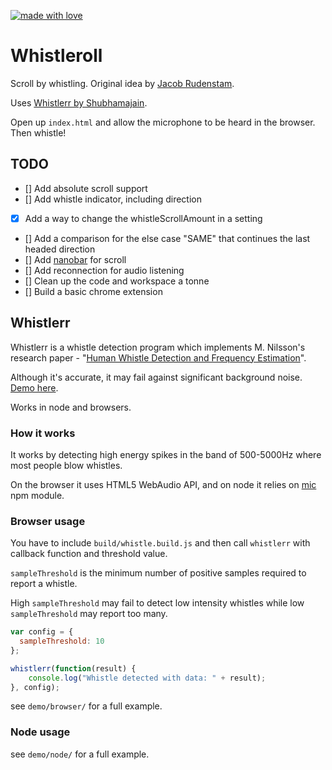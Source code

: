 [![made with love](https://svgbadgegenerator-jizhysuyuy.now.sh/madeWithLove/)](https://youtu.be/9X_ViIPA-Gc?t=77)

# Whistleroll

Scroll by whistling. Original idea by [Jacob Rudenstam](https://github.com/jrudenstam/).

Uses [Whistlerr by Shubhamajain](http://shubhamjain.github.io/whistlerr/).

Open up `index.html` and allow the microphone to be heard in the browser. Then whistle!

## TODO

- [] Add absolute scroll support
- [] Add whistle indicator, including direction
- [X] Add a way to change the whistleScrollAmount in a setting
- [] Add a comparison for the else case "SAME" that continues the last headed direction
- [] Add [nanobar](http://nanobar.jacoborus.codes/) for scroll
- [] Add reconnection for audio listening
- [] Clean up the code and workspace a tonne
- [] Build a basic chrome extension

## Whistlerr

Whistlerr is a whistle detection program which implements M. Nilsson's research paper - "[Human Whistle Detection and Frequency Estimation][1]".

Although it's accurate, it may fail against significant background noise. [Demo here][2].

Works in node and browsers.


### How it works

It works by detecting high energy spikes in the band of 500-5000Hz where most people blow whistles.

On the browser it uses HTML5 WebAudio API, and on node it relies on [mic](https://www.npmjs.com/package/mic) npm module.


### Browser usage

You have to include `build/whistle.build.js` and then call `whistlerr` with callback function and threshold value.

`sampleThreshold` is the minimum number of positive samples required to report a whistle.

High `sampleThreshold` may fail to detect low intensity whistles while low `sampleThreshold` may report too many.

```javascript
var config = {
  sampleThreshold: 10
};

whistlerr(function(result) {
	console.log("Whistle detected with data: " + result);
}, config);
```

see `demo/browser/` for a full example.


### Node usage

see `demo/node/` for a full example.


[1]: https://www.diva-portal.org/smash/get/diva2:836227/FULLTEXT01.pdf
[2]: http://shubhamjain.github.io/whistlerr/
